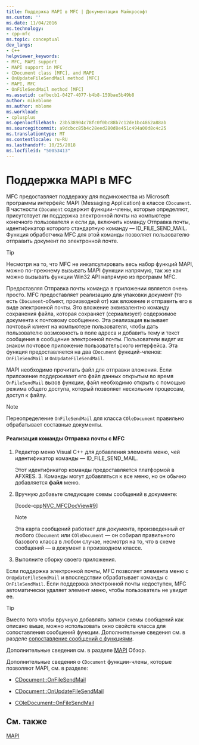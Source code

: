 ```yaml
---
title: Поддержка MAPI в MFC | Документация Майкрософт
ms.custom: ''
ms.date: 11/04/2016
ms.technology:
- cpp-mfc
ms.topic: conceptual
dev_langs:
- C++
helpviewer_keywords:
- MFC, MAPI support
- MAPI support in MFC
- CDocument class [MFC], and MAPI
- OnUpdateFileSendMail method [MFC]
- MAPI, MFC
- OnFileSendMail method [MFC]
ms.assetid: cafbecb1-0427-4077-b4b8-159bae5b49b8
author: mikeblome
ms.author: mblome
ms.workload:
- cplusplus
ms.openlocfilehash: 23b538904c78fc0f0bc88b7c12de1bc4862a88ab
ms.sourcegitcommit: a9dcbcc85b4c28eed280d8e451c494a00d8c4c25
ms.translationtype: MT
ms.contentlocale: ru-RU
ms.lasthandoff: 10/25/2018
ms.locfileid: "50053413"
---
```

# <a name="mapi-support-in-mfc"></a>Поддержка MAPI в MFC

MFC предоставляет поддержку для подмножества из Microsoft программы интерфейс MAPI (Messaging Application) в классе `CDocument`. В частности `CDocument` содержит функции-члены, которые определяют, присутствует ли поддержка электронной почты на компьютере конечного пользователя и если да, включить команду Отправка почты, идентификатор которого стандартную команду — ID_FILE_SEND_MAIL. Функция обработчика MFC для этой команды позволяет пользователю отправить документ по электронной почте.

> [!TIP]
>  Несмотря на то, что MFC не инкапсулировать весь набор функций MAPI, можно по-прежнему вызывать MAPI функции напрямую, так же как можно вызывать функции Win32 API напрямую из программ MFC.

Предоставляя Отправка почты команда в приложении является очень просто. MFC предоставляет реализацию для упаковки документ (то есть `CDocument`-объект, производной от) как вложение и отправить его в виде электронной почты. Это вложение эквивалентно команду сохранения файла, которая сохраняет (сериализует) содержимое документа к почтовому сообщению. Эта реализация вызывает почтовый клиент на компьютере пользователя, чтобы дать пользователю возможность в поле адреса и добавить тему и текст сообщения в сообщение электронной почты. Пользователи видят их знаком почтовое приложение пользовательского интерфейса. Эта функция предоставляется на два `CDocument` функций-членов: `OnFileSendMail` и `OnUpdateFileSendMail`.

MAPI необходимо прочитать файл для отправки вложения. Если приложение поддерживает его файл данных открытым во время `OnFileSendMail` вызов функции, файл необходимо открыть с помощью режима общего доступа, который позволяет нескольким процессам, доступ к файлу.

> [!NOTE]
>  Переопределение `OnFileSendMail` для класса `COleDocument` правильно обрабатывает составные документы.

#### <a name="to-implement-a-send-mail-command-with-mfc"></a>Реализация команды Отправка почты с MFC

1. Редактор меню Visual C++ для добавления элемента меню, чей идентификатор команды — ID_FILE_SEND_MAIL.

   Этот идентификатор команды предоставляется платформой в AFXRES. З. Команды могут добавляться к все меню, но он обычно добавляется **файл** меню.

1. Вручную добавьте следующие схемы сообщений в документе:

   [!code-cpp[NVC_MFCDocView#9](../mfc/codesnippet/cpp/mapi-support-in-mfc_1.cpp)]

    > [!NOTE]
    >  Эта карта сообщений работает для документа, произведенный от любого `CDocument` или `COleDocument` — он собирал правильного базового класса в любом случае, несмотря на то, что в схеме сообщений — в документ в производном классе.

1. Выполните сборку своего приложения.

Если поддержка электронной почты, MFC позволяет элемента меню с `OnUpdateFileSendMail` и впоследствии обрабатывает команды с `OnFileSendMail`. Если поддержка электронной почты недоступен, MFC автоматически удаляет элемент меню, чтобы пользователь не увидит ее.

> [!TIP]
>  Вместо того чтобы вручную добавлять записи схемы сообщений как описано выше, можно использовать окно свойств класса для сопоставления сообщений функции. Дополнительные сведения см. в разделе [сопоставление сообщений с функциями](../mfc/reference/mapping-messages-to-functions.md).

Дополнительные сведения см. в разделе [MAPI](../mfc/mapi.md) Обзор.

Дополнительные сведения о `CDocument` функции-члены, которые позволяют MAPI, см. в разделе:

- [CDocument::OnFileSendMail](../mfc/reference/cdocument-class.md#onfilesendmail)

- [CDocument::OnUpdateFileSendMail](../mfc/reference/cdocument-class.md#onupdatefilesendmail)

- [COleDocument::OnFileSendMail](../mfc/reference/coledocument-class.md#onfilesendmail)

## <a name="see-also"></a>См. также

[MAPI](../mfc/mapi.md)

